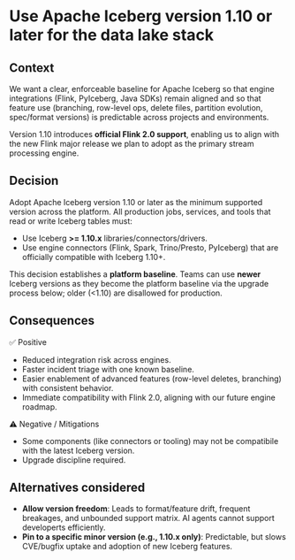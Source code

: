 # Use Apache Iceberg version **1.10 or later** for the data lake stack

## Context

We want a clear, enforceable baseline for Apache Iceberg so that engine integrations (Flink, PyIceberg, Java SDKs) remain aligned and so that feature use (branching, row-level ops, delete files, partition evolution, spec/format versions) is predictable across projects and environments.

Version 1.10 introduces **official Flink 2.0 support**, enabling us to align with the new Flink major release we plan to adopt as the primary stream processing engine.

## Decision

Adopt Apache Iceberg version 1.10 or later as the minimum supported version across the platform. All production jobs, services, and tools that read or write Iceberg tables must:

- Use Iceberg **>= 1.10.x** libraries/connectors/drivers.
- Use engine connectors (Flink, Spark, Trino/Presto, PyIceberg) that are officially compatible with Iceberg 1.10+.

This decision establishes a **platform baseline**. Teams can use **newer** Iceberg versions as they become the platform baseline via the upgrade process below; older (<1.10) are disallowed for production.

## Consequences

✅ Positive

* Reduced integration risk across engines.
* Faster incident triage with one known baseline.
* Easier enablement of advanced features (row-level deletes, branching) with consistent behavior.
* Immediate compatibility with Flink 2.0, aligning with our future engine roadmap.

⚠️ Negative / Mitigations

* Some components (like connectors or tooling) may not be compatibile with the latest Iceberg version.
* Upgrade discipline required.

## Alternatives considered

- **Allow version freedom**: Leads to format/feature drift, frequent breakages, and unbounded support matrix. AI agents cannot support developerts efficiently.
- **Pin to a specific minor version (e.g., 1.10.x only)**: Predictable, but slows CVE/bugfix uptake and adoption of new Iceberg features.
